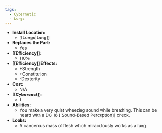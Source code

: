```yaml
---
tags:
  - Cybernetic
  - Lungs
---
```

- **Install Location:**
	- [[Lungs|Lung]]
- **Replaces the Part:**
	- Yes
- **[[Efficiency]]:**
	- 110%
- **[[Efficiency]] Effects:**
	- +Strength
	- +Constitution
	- -Dexterity
- **Cost:**
	- N/A
- **[[Cybercost]]:**
	- 1
- **Abilities:**
	- You make a very quiet wheezing sound while breathing. This can be heard with a DC 18 [[Sound-Based Perception]] check.
- **Looks:**
	- A cancerous mass of flesh which miraculously works as a lung